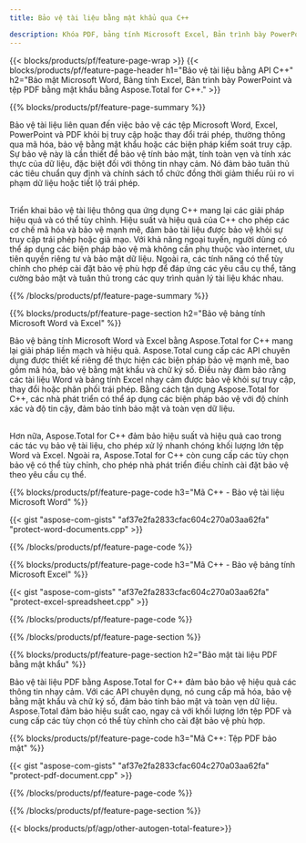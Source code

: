 ```yaml
---
title: Bảo vệ tài liệu bằng mật khẩu qua C++ 

description: Khóa PDF, bảng tính Microsoft Excel, Bản trình bày PowerPoint và tài liệu Word bằng mật khẩu thông qua ứng dụng C++ của bạn. Áp dụng bảo vệ bằng mật khẩu một cách dễ dàng.
---
```


{{< blocks/products/pf/feature-page-wrap >}}
{{< blocks/products/pf/feature-page-header h1="Bảo vệ tài liệu bằng API C++" h2="Bảo mật Microsoft Word, Bảng tính Excel, Bản trình bày PowerPoint và tệp PDF bằng mật khẩu bằng Aspose.Total for C++." >}}

{{% blocks/products/pf/feature-page-summary %}}

Bảo vệ tài liệu liên quan đến việc bảo vệ các tệp Microsoft Word, Excel, PowerPoint và PDF khỏi bị truy cập hoặc thay đổi trái phép, thường thông qua mã hóa, bảo vệ bằng mật khẩu hoặc các biện pháp kiểm soát truy cập. Sự bảo vệ này là cần thiết để bảo vệ tính bảo mật, tính toàn vẹn và tính xác thực của dữ liệu, đặc biệt đối với thông tin nhạy cảm. Nó đảm bảo tuân thủ các tiêu chuẩn quy định và chính sách tổ chức đồng thời giảm thiểu rủi ro vi phạm dữ liệu hoặc tiết lộ trái phép. <br /><br />

Triển khai bảo vệ tài liệu thông qua ứng dụng C++ mang lại các giải pháp hiệu quả và có thể tùy chỉnh. Hiệu suất và hiệu quả của C++ cho phép các cơ chế mã hóa và bảo vệ mạnh mẽ, đảm bảo tài liệu được bảo vệ khỏi sự truy cập trái phép hoặc giả mạo. Với khả năng ngoại tuyến, người dùng có thể áp dụng các biện pháp bảo vệ mà không cần phụ thuộc vào internet, ưu tiên quyền riêng tư và bảo mật dữ liệu. Ngoài ra, các tính năng có thể tùy chỉnh cho phép cài đặt bảo vệ phù hợp để đáp ứng các yêu cầu cụ thể, tăng cường bảo mật và tuân thủ trong các quy trình quản lý tài liệu khác nhau.

{{% /blocks/products/pf/feature-page-summary  %}}

{{% blocks/products/pf/feature-page-section  h2="Bảo vệ bảng tính Microsoft Word và Excel" %}}

Bảo vệ bảng tính Microsoft Word và Excel bằng Aspose.Total for C++ mang lại giải pháp liền mạch và hiệu quả. Aspose.Total cung cấp các API chuyên dụng được thiết kế riêng để thực hiện các biện pháp bảo vệ mạnh mẽ, bao gồm mã hóa, bảo vệ bằng mật khẩu và chữ ký số. Điều này đảm bảo rằng các tài liệu Word và bảng tính Excel nhạy cảm được bảo vệ khỏi sự truy cập, thay đổi hoặc phân phối trái phép. Bằng cách tận dụng Aspose.Total for C++, các nhà phát triển có thể áp dụng các biện pháp bảo vệ với độ chính xác và độ tin cậy, đảm bảo tính bảo mật và toàn vẹn dữ liệu.<br /><br />

Hơn nữa, Aspose.Total for C++ đảm bảo hiệu suất và hiệu quả cao trong các tác vụ bảo vệ tài liệu, cho phép xử lý nhanh chóng khối lượng lớn tệp Word và Excel. Ngoài ra, Aspose.Total for C++ còn cung cấp các tùy chọn bảo vệ có thể tùy chỉnh, cho phép nhà phát triển điều chỉnh cài đặt bảo vệ theo yêu cầu cụ thể.

{{% blocks/products/pf/feature-page-code h3="Mã C++ - Bảo vệ tài liệu Microsoft Word" %}}

{{< gist "aspose-com-gists" "af37e2fa2833cfac604c270a03aa62fa" "protect-word-documents.cpp" >}}

{{% /blocks/products/pf/feature-page-code  %}}

{{% blocks/products/pf/feature-page-code h3="Mã C++ - Bảo vệ bảng tính Microsoft Excel" %}}

{{< gist "aspose-com-gists" "af37e2fa2833cfac604c270a03aa62fa" "protect-excel-spreadsheet.cpp" >}}

{{% /blocks/products/pf/feature-page-code  %}}

{{% /blocks/products/pf/feature-page-section %}}

{{% blocks/products/pf/feature-page-section  h2="Bảo mật tài liệu PDF bằng mật khẩu" %}}

Bảo vệ tài liệu PDF bằng Aspose.Total for C++ đảm bảo bảo vệ hiệu quả các thông tin nhạy cảm. Với các API chuyên dụng, nó cung cấp mã hóa, bảo vệ bằng mật khẩu và chữ ký số, đảm bảo tính bảo mật và toàn vẹn dữ liệu. Aspose.Total đảm bảo hiệu suất cao, ngay cả với khối lượng lớn tệp PDF và cung cấp các tùy chọn có thể tùy chỉnh cho cài đặt bảo vệ phù hợp. 

{{% blocks/products/pf/feature-page-code h3="Mã C++: Tệp PDF bảo mật" %}}

{{< gist "aspose-com-gists" "af37e2fa2833cfac604c270a03aa62fa" "protect-pdf-document.cpp" >}}

{{% /blocks/products/pf/feature-page-code  %}}

{{% /blocks/products/pf/feature-page-section %}}

{{< blocks/products/pf/agp/other-autogen-total-feature>}}